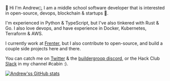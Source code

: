 👋 Hi I'm Andrew`🌁`, I am a middle school software developer that is interested in open-source, devops, blockchain & startups 🚀.

I'm experienced in Python & TypeScript, but I've also tinkered with Rust & Go. I also love devops, and have experience in Docker, Kubernetes, Terraform & AWS.

I currently work at [Frenter](https://frenter.com), but I also contribute to open-source, and build a couple side projects here and there.

You can catch me on [Twitter](https://t.nijmeh.xyz) & the [buildergroop discord](https://discord.gg/builders), or the Hack Club [Slack](https://slack.hackclub.com) in my channel #cabin :).

[![Andrew'ss GitHub stats](https://github-readme-stats.vercel.app/api?username=anddddrew)](https://github.com/anddddrew/github-readme-stats)</p>
